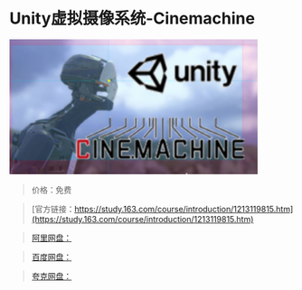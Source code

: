 # Unity虚拟摄像系统-Cinemachine

![img](../../../assets/study163/free/639daa2baf9e424e9ad4cc0bd800e4ec.png)

> 价格：免费

> [官方链接：https://study.163.com/course/introduction/1213119815.htm](https://study.163.com/course/introduction/1213119815.htm)

> [阿里网盘：]()

> [百度网盘：]()

> [夸克网盘：]()
